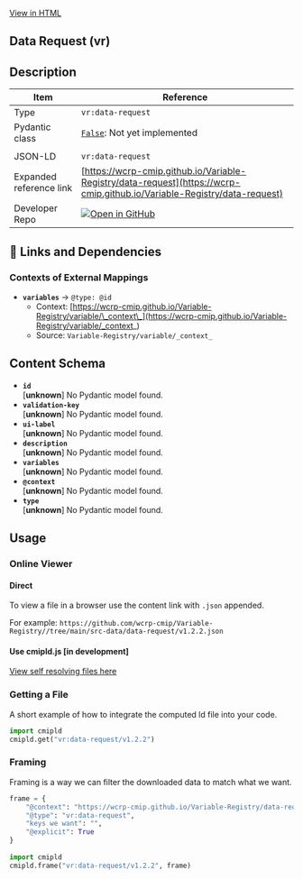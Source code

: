 [View in HTML](https://wcrp-cmip.github.io/Variable-Registry/data-request/data-request)

<section id="description">

# Data Request  (vr)

## Description


</section>

<section id="info">

| Item | Reference |
| --- | --- |
| Type | `vr:data-request` |
| Pydantic class | [`False`](https://github.com/ESGF/esgf-vocab/blob/main/src/esgvoc/api/data_descriptors/False.py):  Not yet implemented |
| | |
| JSON-LD | `vr:data-request` |
| Expanded reference link | [https://wcrp-cmip.github.io/Variable-Registry/data-request](https://wcrp-cmip.github.io/Variable-Registry/data-request) |
| Developer Repo | [![Open in GitHub](https://img.shields.io/badge/Open-GitHub-blue?logo=github&style=flat-square)](https://github.com/wcrp-cmip/Variable-Registry//tree/main/src-data/data-request) |

</section>
<section id="links">

## 🔗 Links and Dependencies


### Contexts of External Mappings

- **`variables`** → `@type: @id`
  - Context: [https://wcrp-cmip.github.io/Variable-Registry/variable/\_context\_](https://wcrp-cmip.github.io/Variable-Registry/variable/_context_)
  - Source: `Variable-Registry/variable/_context_`


</section>

<section id="schema">

## Content Schema

- **`id`**  
   [**unknown**]
  No Pydantic model found.
- **`validation-key`**  
   [**unknown**]
  No Pydantic model found.
- **`ui-label`**  
   [**unknown**]
  No Pydantic model found.
- **`description`**  
   [**unknown**]
  No Pydantic model found.
- **`variables`**  
   [**unknown**]
  No Pydantic model found.
- **`@context`**  
   [**unknown**]
  No Pydantic model found.
- **`type`**  
   [**unknown**]
  No Pydantic model found.


</section>   

<section id="usage">

## Usage

### Online Viewer 
#### Direct
To view a file in a browser use the content link with `.json` appended.

For example: `https://github.com/wcrp-cmip/Variable-Registry//tree/main/src-data/data-request/v1.2.2.json`

#### Use cmipld.js [in development]
[View self resolving files here](https://wcrp-cmip.github.io/CMIPLD/viewer/index.html?uri=vr%253Adata-request/v1.2.2)

### Getting a File

A short example of how to integrate the computed ld file into your code. 

```python
import cmipld
cmipld.get("vr:data-request/v1.2.2")
```

### Framing
Framing is a way we can filter the downloaded data to match what we want. 
```python
frame = {
    "@context": "https://wcrp-cmip.github.io/Variable-Registry/data-request/_context_",
    "@type": "vr:data-request",
    "keys we want": "",
    "@explicit": True
}
        
import cmipld
cmipld.frame("vr:data-request/v1.2.2", frame)
```
</section>
